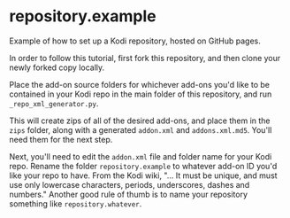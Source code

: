 # repository.example
Example of how to set up a Kodi repository, hosted on GitHub pages.

In order to follow this tutorial, first fork this repository, and then clone your newly forked copy locally.

Place the add-on source folders for whichever add-ons you'd like to be contained in your Kodi repo in the main folder of this repository, and run `_repo_xml_generator.py`.

This will create zips of all of the desired add-ons, and place them in the `zips` folder, along with a generated `addon.xml` and `addons.xml.md5`. You'll need them for the next step.

Next, you'll need to edit the `addon.xml` file and folder name for your Kodi repo. Rename the folder `repository.example` to whatever add-on ID you'd like your repo to have. From the Kodi wiki, "... It must be unique, and must use only lowercase characters, periods, underscores, dashes and numbers." Another good rule of thumb is to name your repository something like `repository.whatever`.


